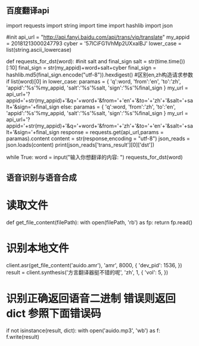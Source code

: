 ## 百度翻译api
import requests
import string
import time
import hashlib
import json
 
#init
api_url = "http://api.fanyi.baidu.com/api/trans/vip/translate"
my_appid = 20181213000247793
cyber = '57lCiFG1VhMp2UXxalBJ'
lower_case = list(string.ascii_lowercase)
 
def requests_for_dst(word):
    #init salt and final_sign
    salt = str(time.time())[:10]
    final_sign = str(my_appid)+word+salt+cyber
    final_sign = hashlib.md5(final_sign.encode("utf-8")).hexdigest()
    #区别en,zh构造请求参数
    if list(word)[0] in lower_case:
        paramas = {
            'q':word,
            'from':'en',
            'to':'zh',
            'appid':'%s'%my_appid,
            'salt':'%s'%salt,
            'sign':'%s'%final_sign
            }
        my_url = api_url+'?appid='+str(my_appid)+'&q='+word+'&from='+'en'+'&to='+'zh'+'&salt='+salt+'&sign='+final_sign
    else:
        paramas = {
            'q':word,
            'from':'zh',
            'to':'en',
            'appid':'%s'%my_appid,
            'salt':'%s'%salt,
            'sign':'%s'%final_sign
            }
        my_url = api_url+'?appid='+str(my_appid)+'&q='+word+'&from='+'zh'+'&to='+'en'+'&salt='+salt+'&sign='+final_sign
    response = requests.get(api_url,params = paramas).content
    content = str(response,encoding = "utf-8")
    json_reads = json.loads(content)
    print(json_reads['trans_result'][0]['dst'])
 
while True:
    word = input("输入你想翻译的内容: ")
    requests_for_dst(word)
## 语音识别与语音合成
# 读取文件
def get_file_content(filePath):
    with open(filePath, 'rb') as fp:
        return fp.read()

# 识别本地文件
client.asr(get_file_content('auido.amr'), 'amr', 8000, {
    'dev_pid': 1536,
})
result  = client.synthesis('方言翻译器挺不错的呢', 'zh', 1, {
    'vol': 5,
})

# 识别正确返回语音二进制 错误则返回dict 参照下面错误码
if not isinstance(result, dict):
    with open('auido.mp3', 'wb') as f:
        f.write(result)
